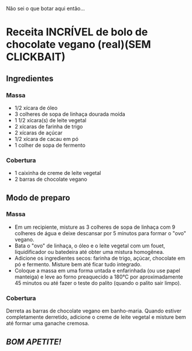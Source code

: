 Não sei o que botar aqui então... 

# Receita **INCRÍVEL** de bolo de chocolate vegano (real)(**SEM CLICKBAIT**)
## Ingredientes
### Massa
- 1/2 xícara de óleo
- 3 colheres de sopa de linhaça dourada moída
- 1 1/2 xícara(s) de leite vegetal
- 2 xícaras de farinha de trigo
- 2 xícaras de açúcar
- 1/2 xícara de cacau em pó
- 1 colher de sopa de fermento
### Cobertura
- 1 caixinha de creme de leite vegetal
- 2 barras de chocolate vegano
## Modo de preparo
### Massa
- Em um recipiente, misture as 3 colheres de sopa de linhaça com 9 colheres de água e deixe descansar por 5 minutos para formar o "ovo" vegano.
- Bata o "ovo" de linhaça, o óleo e o leite vegetal com um fouet, liquidificador ou batedeira até obter uma mistura homogênea.
- Adicione os ingredientes secos: farinha de trigo, açúcar, chocolate em pó e fermento. Misture bem até ficar tudo integrado.
- Coloque a massa em uma forma untada e enfarinhada (ou use papel manteiga) e leve ao forno preaquecido a 180°C por aproximadamente 45 minutos ou até fazer o teste do palito (quando o palito sair limpo).
### Cobertura
Derreta as barras de chocolate vegano em banho-maria. Quando estiver completamente derretido, adicione o creme de leite vegetal e misture bem até formar uma ganache cremosa.
## *BOM APETITE!*
